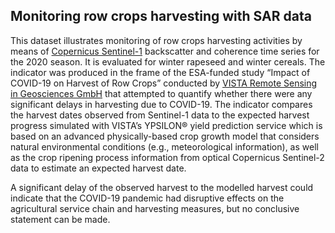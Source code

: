 ## Monitoring row crops harvesting with SAR data

This dataset illustrates monitoring of row crops harvesting activities by means of [Copernicus Sentinel-1](https://sentinel.esa.int/web/sentinel/missions/sentinel-1) 
backscatter and coherence time series for the 2020 season. It is evaluated for winter rapeseed and winter cereals. 
The indicator was produced in the frame of the ESA-funded study “Impact of COVID-19 on Harvest of Row Crops” conducted by [VISTA Remote Sensing in Geosciences GmbH](https://www.vista-geo.de/) that attempted to quantify whether there were any significant delays in harvesting due to COVID-19. The indicator compares the harvest dates observed from Sentinel-1 data to the expected harvest progress simulated with VISTA’s YPSILON® yield prediction service which is based on an advanced physically-based crop growth model that considers natural environmental conditions (e.g., meteorological information), as well as the crop ripening process information from optical Copernicus Sentinel-2 data to estimate an expected harvest date.

A significant delay of the observed harvest to the modelled harvest could indicate that the COVID-19 pandemic had disruptive effects on the agricultural service chain and harvesting measures, but no conclusive statement can be made.
